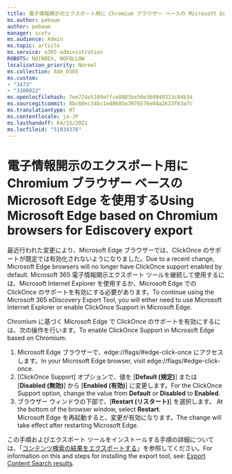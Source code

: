 ```yaml
---
title: 電子情報開示のエクスポート用に Chromium ブラウザー ベースの Microsoft Edge を使用する
ms.author: pebaum
author: pebaum
manager: scotv
ms.audience: Admin
ms.topic: article
ms.service: o365-administration
ROBOTS: NOINDEX, NOFOLLOW
localization_priority: Normal
ms.collection: Adm_O365
ms.custom:
- "3473"
- "3100022"
ms.openlocfilehash: 7ee724e5109effce8883be50e360948313c84b34
ms.sourcegitcommit: 8bc60ec34bc1e40685e3976576e04a2623f63a7c
ms.translationtype: HT
ms.contentlocale: ja-JP
ms.lasthandoff: 04/15/2021
ms.locfileid: "51834376"
---
```

# <a name="using-microsoft-edge-based-on-chromium-browsers-for-ediscovery-export"></a><span data-ttu-id="a2d40-102">電子情報開示のエクスポート用に Chromium ブラウザー ベースの Microsoft Edge を使用する</span><span class="sxs-lookup"><span data-stu-id="a2d40-102">Using Microsoft Edge based on Chromium browsers for Ediscovery export</span></span>

<span data-ttu-id="a2d40-103">最近行われた変更により、Microsoft Edge ブラウザーでは、ClickOnce のサポートが既定では有効化されないようになりました。</span><span class="sxs-lookup"><span data-stu-id="a2d40-103">Due to a recent change, Microsoft Edge browsers will no longer have ClickOnce support enabled by default.</span></span> <span data-ttu-id="a2d40-104">Microsoft 365 電子情報開示エクスポート ツールを継続して使用するには、Microsoft Internet Explorer を使用するか、Microsoft Edge での ClickOnce のサポートを有効にする必要があります。</span><span class="sxs-lookup"><span data-stu-id="a2d40-104">To continue using the Microsoft 365 eDiscovery Export Tool, you will either need to use Microsoft Internet Explorer or enable ClickOnce Support in Microsoft Edge.</span></span> 

<span data-ttu-id="a2d40-105">Chromium に基づく Microsoft Edge で ClickOnce のサポートを有効にするには、次の操作を行います。</span><span class="sxs-lookup"><span data-stu-id="a2d40-105">To enable ClickOnce Support in Microsoft Edge based on Chromium:</span></span> 
1. <span data-ttu-id="a2d40-106">Microsoft Edge ブラウザーで、edge://flags/#edge-click-once にアクセスします。</span><span class="sxs-lookup"><span data-stu-id="a2d40-106">In your Microsoft Edge browser, visit edge://flags/#edge-click-once.</span></span>
2. <span data-ttu-id="a2d40-107">[ClickOnce Support] オプションで、値を [**Default (規定)**] または [**Disabled (無効)**] から [**Enabled (有効)**] に変更します。</span><span class="sxs-lookup"><span data-stu-id="a2d40-107">For the ClickOnce Support option, change the value from **Default** or **Disabled** to **Enabled**.</span></span> 
3. <span data-ttu-id="a2d40-p102">ブラウザー ウィンドウの下部で、[**Restart (リスタート)**] を選択します。 </span><span class="sxs-lookup"><span data-stu-id="a2d40-p102">At the bottom of the browser window, select **Restart**. </span></span><br>
 <span data-ttu-id="a2d40-109">Microsoft Edge を再起動すると、変更が有効になります。</span><span class="sxs-lookup"><span data-stu-id="a2d40-109">The change will take effect after restarting Microsoft Edge.</span></span> 

<span data-ttu-id="a2d40-110">この手順およびエクスポート ツールをインストールする手順の詳細については、「[コンテンツ検索の結果をエクスポートする](https://docs.microsoft.com/microsoft-365/compliance/export-search-results)」を参照してください。</span><span class="sxs-lookup"><span data-stu-id="a2d40-110">For information on this and steps for installing the  export tool, see: [ Export Content Search results](https://docs.microsoft.com/microsoft-365/compliance/export-search-results).</span></span>
